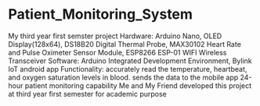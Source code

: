 # Patient_Monitoring_System
My third year first semster project
Hardware: Arduino Nano, OLED Display(128x64), DS18B20 Digital Thermal Probe, MAX30102 Heart Rate and Pulse Oximeter Sensor Module, ESP8266 ESP-01 WIFI Wireless Transceiver
Software: Arduino Integrated Development Environment, Bylink IoT android app
Functionality:
	accurately read the temperature, heartbeat, and oxygen saturation levels in blood.
	sends the data to the mobile app
	24-hour patient monitoring capability
Me and My Friend developed this project at third year first semester for academic purpose
